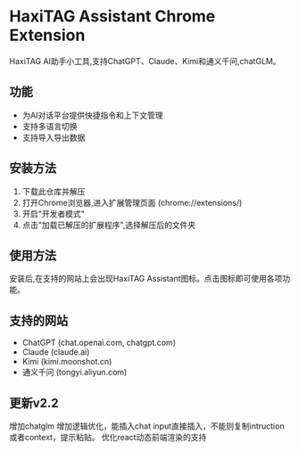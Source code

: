# HaxiTAG Assistant Chrome Extension

HaxiTAG AI助手小工具,支持ChatGPT、Claude、Kimi和通义千问,chatGLM。

## 功能

- 为AI对话平台提供快捷指令和上下文管理
- 支持多语言切换
- 支持导入导出数据

## 安装方法

1. 下载此仓库并解压
2. 打开Chrome浏览器,进入扩展管理页面 (chrome://extensions/)
3. 开启"开发者模式"
4. 点击"加载已解压的扩展程序",选择解压后的文件夹

## 使用方法

安装后,在支持的网站上会出现HaxiTAG Assistant图标。点击图标即可使用各项功能。

## 支持的网站

- ChatGPT (chat.openai.com, chatgpt.com)
- Claude (claude.ai)
- Kimi (kimi.moonshot.cn)
- 通义千问 (tongyi.aliyun.com)

## 更新v2.2
增加chatglm
增加逻辑优化，能插入chat input直接插入，不能则复制intruction或者context，提示粘贴。
优化react动态前端渲染的支持

